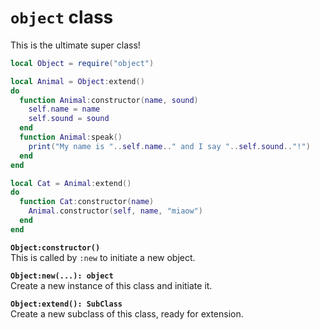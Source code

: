 `object` class
==============
This is the ultimate super class!

```lua
local Object = require("object")

local Animal = Object:extend()
do
  function Animal:constructor(name, sound)
    self.name = name
    self.sound = sound
  end
  function Animal:speak()
    print("My name is "..self.name.." and I say "..self.sound.."!")
  end
end

local Cat = Animal:extend()
do
  function Cat:constructor(name)
    Animal.constructor(self, name, "miaow")
  end
end
```

**`Object:constructor()`**  
This is called by `:new` to initiate a new object.

**`Object:new(...): object`**  
Create a new instance of this class and initiate it.

**`Object:extend(): SubClass`**  
Create a new subclass of this class, ready for extension.
